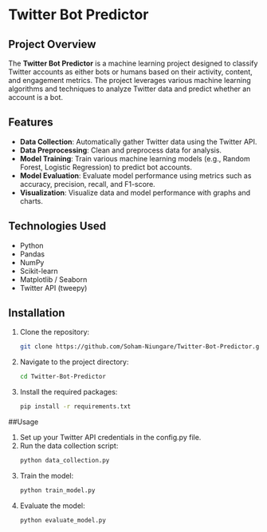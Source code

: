 # Twitter Bot Predictor

## Project Overview
The **Twitter Bot Predictor** is a machine learning project designed to classify Twitter accounts as either bots or humans based on their activity, content, and engagement metrics. The project leverages various machine learning algorithms and techniques to analyze Twitter data and predict whether an account is a bot.

## Features
- **Data Collection**: Automatically gather Twitter data using the Twitter API.
- **Data Preprocessing**: Clean and preprocess data for analysis.
- **Model Training**: Train various machine learning models (e.g., Random Forest, Logistic Regression) to predict bot accounts.
- **Model Evaluation**: Evaluate model performance using metrics such as accuracy, precision, recall, and F1-score.
- **Visualization**: Visualize data and model performance with graphs and charts.

## Technologies Used
- Python
- Pandas
- NumPy
- Scikit-learn
- Matplotlib / Seaborn
- Twitter API (tweepy)

## Installation
1. Clone the repository:
   ```bash
   git clone https://github.com/Soham-Niungare/Twitter-Bot-Predictor.git
2. Navigate to the project directory:
   ```bash
   cd Twitter-Bot-Predictor
3. Install the required packages:
   ```bash
   pip install -r requirements.txt
   
##Usage
1. Set up your Twitter API credentials in the config.py file.
2. Run the data collection script:
   ```bash
   python data_collection.py
3. Train the model:
   ```bash
   python train_model.py
4. Evaluate the model:
   ```bash
   python evaluate_model.py
